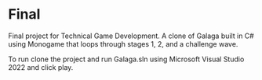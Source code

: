 # Final

Final project for Technical Game Development. A clone of Galaga built in C# using Monogame that loops through stages 1, 2, and a challenge wave.

To run clone the project and run Galaga.sln using Microsoft Visual Studio 2022 and click play.
